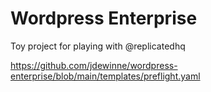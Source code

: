 Wordpress Enterprise
==================

Toy project for playing with @replicatedhq


https://github.com/jdewinne/wordpress-enterprise/blob/main/templates/preflight.yaml
